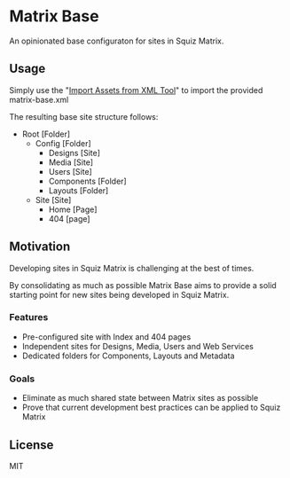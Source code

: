 # Matrix Base

An opinionated base configuraton for sites in Squiz Matrix.

## Usage

Simply use the "[Import Assets from XML Tool]" to import the provided matrix-base.xml

The resulting base site structure follows:

  - Root [Folder]
    - Config [Folder]
      - Designs [Site]
      - Media [Site]
      - Users [Site]
      - Components [Folder]
      - Layouts [Folder]
    - Site [Site]
      - Home [Page]
      - 404 [page]

## Motivation

Developing sites in Squiz Matrix is challenging at the best of times.

By consolidating as much as possible Matrix Base aims to provide a solid starting
point for new sites being developed in Squiz Matrix.

### Features

  - Pre-configured site with Index and 404 pages
  - Independent sites for Designs, Media, Users and Web Services
  - Dedicated folders for Components, Layouts and Metadata

### Goals

  - Eliminate as much shared state between Matrix sites as possible
  - Prove that current development best practices can be applied to Squiz Matrix

## License

MIT

[Import Assets from XML Tool]: http://manuals.matrix.squizsuite.net/tools/chapters/import-assets-from-xml-tool
